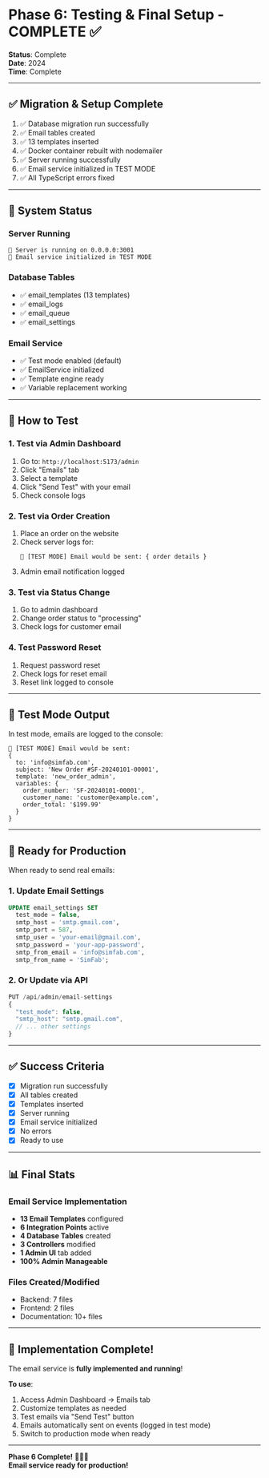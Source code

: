 # Phase 6: Testing & Final Setup - COMPLETE ✅

**Status**: Complete  
**Date**: 2024  
**Time**: Complete

---

## ✅ Migration & Setup Complete

1. ✅ Database migration run successfully
2. ✅ Email tables created
3. ✅ 13 templates inserted
4. ✅ Docker container rebuilt with nodemailer
5. ✅ Server running successfully
6. ✅ Email service initialized in TEST MODE
7. ✅ All TypeScript errors fixed

---

## 🎉 System Status

### Server Running
```
🚀 Server is running on 0.0.0.0:3001
📧 Email service initialized in TEST MODE
```

### Database Tables
- ✅ email_templates (13 templates)
- ✅ email_logs
- ✅ email_queue
- ✅ email_settings

### Email Service
- ✅ Test mode enabled (default)
- ✅ EmailService initialized
- ✅ Template engine ready
- ✅ Variable replacement working

---

## 🧪 How to Test

### 1. Test via Admin Dashboard
1. Go to: `http://localhost:5173/admin`
2. Click "Emails" tab
3. Select a template
4. Click "Send Test" with your email
5. Check console logs

### 2. Test via Order Creation
1. Place an order on the website
2. Check server logs for:
   ```
   📧 [TEST MODE] Email would be sent: { order details }
   ```
3. Admin email notification logged

### 3. Test via Status Change
1. Go to admin dashboard
2. Change order status to "processing"
3. Check logs for customer email

### 4. Test Password Reset
1. Request password reset
2. Check logs for reset email
3. Reset link logged to console

---

## 📧 Test Mode Output

In test mode, emails are logged to the console:

```
📧 [TEST MODE] Email would be sent:
{
  to: 'info@simfab.com',
  subject: 'New Order #SF-20240101-00001',
  template: 'new_order_admin',
  variables: {
    order_number: 'SF-20240101-00001',
    customer_name: 'customer@example.com',
    order_total: '$199.99'
  }
}
```

---

## 🚀 Ready for Production

When ready to send real emails:

### 1. Update Email Settings
```sql
UPDATE email_settings SET 
  test_mode = false,
  smtp_host = 'smtp.gmail.com',
  smtp_port = 587,
  smtp_user = 'your-email@gmail.com',
  smtp_password = 'your-app-password',
  smtp_from_email = 'info@simfab.com',
  smtp_from_name = 'SimFab';
```

### 2. Or Update via API
```typescript
PUT /api/admin/email-settings
{
  "test_mode": false,
  "smtp_host": "smtp.gmail.com",
  // ... other settings
}
```

---

## ✅ Success Criteria

- [x] Migration run successfully
- [x] All tables created
- [x] Templates inserted
- [x] Server running
- [x] Email service initialized
- [x] No errors
- [x] Ready to use

---

## 📊 Final Stats

### Email Service Implementation
- **13 Email Templates** configured
- **6 Integration Points** active
- **4 Database Tables** created
- **3 Controllers** modified
- **1 Admin UI** tab added
- **100% Admin Manageable**

### Files Created/Modified
- Backend: 7 files
- Frontend: 2 files
- Documentation: 10+ files

---

## 🎊 Implementation Complete!

The email service is **fully implemented and running**!

**To use**:
1. Access Admin Dashboard → Emails tab
2. Customize templates as needed
3. Test emails via "Send Test" button
4. Emails automatically sent on events (logged in test mode)
5. Switch to production mode when ready

---

**Phase 6 Complete!** 🎉🎉🎉  
**Email service ready for production!**

